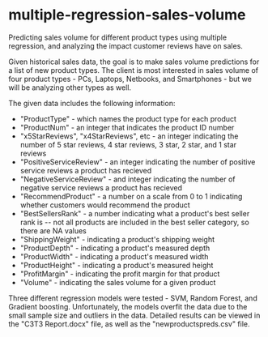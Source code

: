# multiple-regression-sales-volume
Predicting sales volume for different product types using multiple regression, and analyzing the impact customer reviews have on sales.

Given historical sales data, the goal is to make sales volume predictions for a list of new product types. The client is most interested in sales volume of four product types - PCs, Laptops, Netbooks, and Smartphones - but we will be analyzing other types as well. 

The given data includes the following information:

- "ProductType" - which names the product type for each product
- "ProductNum" - an integer that indicates the product ID number
- "x5StarReviews", "x4StarReviews", etc - an integer indicating the number of 5 star reviews, 4 star reviews, 3 star, 2 star, and 1 star reviews
- "PositiveServiceReview" - an integer indicating the number of positive service reviews a product has recieved
- "NegativeServiceReview" - and integer indicating the number of negative service reviews a product has recieved
- "RecommendProduct" - a number on a scale from 0 to 1 indicating whether customers would recommend the product
- "BestSellersRank" - a number indicating what a product's best seller rank is -- not all products are included in the best seller category, so there are NA values
- "ShippingWeight" - indicating a product's shipping weight
- "ProductDepth" - indicating a product's measured depth
- "ProductWidth" - indicating a product's measured width
- "ProductHeight" - indicating a product's measured height
- "ProfitMargin" - indicating the profit margin for that product
- "Volume" - indicating the sales volume for a given product

Three different regression models were tested - SVM, Random Forest, and Gradient boosting. Unfortunately, the models overfit the data due to the small sample size and outliers in the data. Detailed results can be viewed in the "C3T3 Report.docx" file, as well as the "newproductspreds.csv" file.
